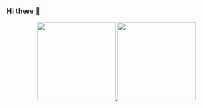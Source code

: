 ### Hi there 👋

<div align="center">
  <a href="https://github.com/ErickESMF">
  <img height="180em" src="https://github-readme-stats.vercel.app/api?username=ErickESMF&show_icons=true&theme=dark&include_all_commits=true&count_private=true"/>
  <img height="180em" src="https://github-readme-stats.vercel.app/api/top-langs/?username=ErickESMF&layout=compact&langs_count=7&theme=dark"/>
</div>


<!--
**ErickESMF/ErickESMF** is a ✨ _special_ ✨ repository because its `README.md` (this file) appears on your GitHub profile.

Here are some ideas to get you started:

- 🔭 I’m currently working on ...
- 🌱 I’m currently learning ...
- 👯 I’m looking to collaborate on ...
- 🤔 I’m looking for help with ...
- 💬 Ask me about ...
- 📫 How to reach me: ...
- 😄 Pronouns: ...
- ⚡ Fun fact: ...
-->
